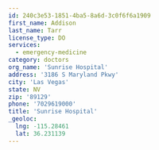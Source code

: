 ```yaml
---
id: 240c3e53-1851-4ba5-8a6d-3c0f6f6a1909
first_name: Addison
last_name: Tarr
license_type: DO
services:
  - emergency-medicine
category: doctors
org_name: 'Sunrise Hospital'
address: '3186 S Maryland Pkwy'
city: 'Las Vegas'
state: NV
zip: '89129'
phone: '7029619000'
title: 'Sunrise Hospital'
_geoloc:
  lng: -115.28461
  lat: 36.231139
---
```


